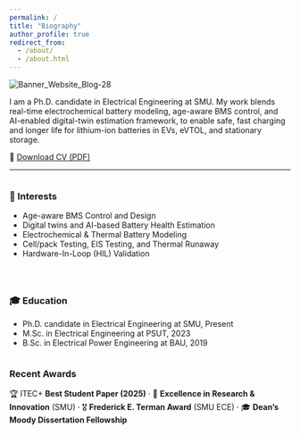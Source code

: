 ```yaml
---
permalink: /
title: "Biography"
author_profile: true
redirect_from: 
  - /about/
  - /about.html
---
```


![Banner_Website_Blog-28](https://github.com/user-attachments/assets/127f7ac9-7489-4f07-81e5-a2e51aef9986)

I am a Ph.D. candidate in Electrical Engineering at SMU. My work blends real-time electrochemical battery modeling, age-aware BMS control, and AI-enabled digital-twin estimation framework, to enable safe, fast charging and longer life for lithium-ion batteries in EVs, eVTOL, and stationary storage.

📄 <a class="btn btn--primary btn--large"
   href="https://MohammadQasem97.github.io/Mohammad_Qasem.github.io/files/MQ_CV.pdf"
   target="_blank" rel="noopener">Download CV (PDF)</a>

<hr/>

<style>
.about-split{display:flex;flex-wrap:wrap;gap:28px}
.about-split > div{flex:1 1 320px;min-width:280px}
</style>

<div class="about-split">
  <div>
    <h3>🧠 Interests</h3>
    <ul>
      <li> Age-aware BMS Control and Design</li>
      <li> Digital twins and AI-based Battery Health Estimation</li>
      <li> Electrochemical & Thermal Battery Modeling</li>
      <li> Cell/pack Testing, EIS Testing, and Thermal Runaway</li>
      <li> Hardware-In-Loop (HIL) Validation</li>
    </ul>
  </div>
  <div>
    <h3>🎓 Education</h3>
    <ul>
      <li> Ph.D. candidate in Electrical Engineering at SMU, Present</li>
      <li> M.Sc. in Electrical Engineering at PSUT, 2023</li>
      <li> B.Sc. in Electrical Power Engineering at BAU, 2019</li>
    </ul>
  </div>
</div>


### Recent Awards
🏆 ITEC+ **Best Student Paper (2025)** · 🏅 **Excellence in Research & Innovation** (SMU) · 🎖️ **Frederick E. Terman Award** (SMU ECE) · 🎓 **Dean’s Moody Dissertation Fellowship**
